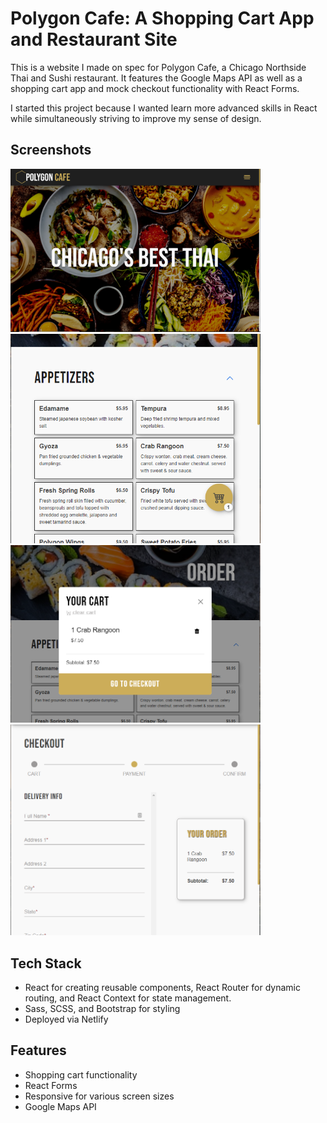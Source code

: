 
# Polygon Cafe: A Shopping Cart App and Restaurant Site

This is a website I made on spec for Polygon Cafe, a Chicago Northside Thai and Sushi restaurant. It features the Google Maps API as well as a shopping cart app and mock checkout functionality with React Forms.

I started this project because I wanted learn more advanced skills in React while simultaneously striving to improve my sense of design. 

## Screenshots

<img src="src/img/Screenshots/Hero1.PNG" width="400px">

<img src="src/img/Screenshots/Menu.PNG" width="400px">

<img src="src/img/Screenshots/Cart.PNG" width="400px">

<img src="src/img/Screenshots/Checkout.PNG" width="400px">

## Tech Stack

- React for creating reusable components, React Router for dynamic routing, and React Context for state management.
- Sass, SCSS, and Bootstrap for styling
- Deployed via Netlify


## Features

- Shopping cart functionality
- React Forms
- Responsive for various screen sizes
- Google Maps API

